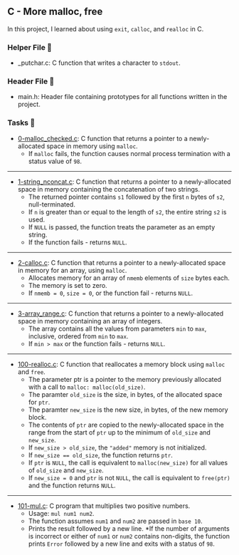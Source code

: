 ## C - More malloc, free

In this project, I learned about using ```exit```, ```calloc```, and ```realloc``` in C.

### Helper File 🙌
* _putchar.c: C function that writes a character to ```stdout```.

### Header File 📁
* main.h: Header file containing prototypes for all functions written in the project.

### Tasks 📃

* [0-malloc_checked.c](https://github.com/KimberlyPeters/alx-low_level_programming/blob/master/0x0C-more_malloc_free/0-malloc_checked.c): C function that returns a pointer to a newly-allocated space in memory using ```malloc```.
	* If ```malloc``` fails, the function causes normal process termination with a status value of ```98```.
--------------------------------------------------
* [1-string_nconcat.c](https://github.com/KimberlyPeters/alx-low_level_programming/blob/master/0x0C-more_malloc_free/1-string_nconcat.c): C function that returns a pointer to a newly-allocated space in memory containing the concatenation of two strings.
	* The returned pointer contains ```s1``` followed by the first ```n``` bytes of ```s2```, null-terminated.
	* If ```n``` is greater than or equal to the length of ```s2```, the entire string ```s2``` is used.
	* If ```NULL``` is passed, the function treats the parameter as an empty string.
	* If the function fails - returns ```NULL```. 
----------------------------------------------------------------------
* [2-calloc.c](https://github.com/KimberlyPeters/alx-low_level_programming/blob/master/0x0C-more_malloc_free/2-calloc.c): C function that returns a pointer to a newly-allocated space in memory for an array, using ```malloc```.
	* Allocates memory for an array of ```nmemb``` elements of ```size``` bytes each.
	* The memory is set to zero.
	* If ```nmemb = 0```, ```size = 0```, or the function fail - returns ```NULL```.
-------------------------------------------------------------------
* [3-array_range.c](https://github.com/KimberlyPeters/alx-low_level_programming/blob/master/0x0C-more_malloc_free/3-array_range.c): C function that returns a pointer to a newly-allocated space in memory containing an array of integers.
	* The array contains all the values from parameters ```min``` to ```max```, inclusive, ordered from ```min``` to ```max```.
	* If ```min > max``` or the function fails - returns ```NULL```.
-----------------------------------------------------------------
* [100-realloc.c](https://github.com/KimberlyPeters/alx-low_level_programming/blob/master/0x0C-more_malloc_free/100-realloc.c): C function that reallocates a memory block using ```malloc``` and ```free```.
	* The parameter ptr is a pointer to the memory previously allocated with a call to ```malloc: malloc(old_size)```.
	* The paramter ```old_size``` is the size, in bytes, of the allocated space for ```ptr```.
	* The paramter ```new_size``` is the new size, in bytes, of the new memory block.
	* The contents of ```ptr``` are copied to the newly-allocated space in the range from the start of ```ptr``` up to the minimum of ```old_size``` and ```new_size```.
	* If ```new_size > old_size```, the ```"added"``` memory is not initialized.
	* If ```new_size == old_size```, the function returns ```ptr```.
	* If ```ptr``` is ```NULL```, the call is equivalent to ```malloc(new_size)``` for all values of ```old_size``` and ```new_size```.
	* If ```new_size = 0``` and ```ptr``` is not ```NULL```, the call is equivalent to ```free(ptr)``` and the function returns ```NULL```.
--------------------------------------------------------------------
* [101-mul.c](https://github.com/KimberlyPeters/alx-low_level_programming/blob/master/0x0C-more_malloc_free/101-mul.c): C program that multiplies two positive numbers.
	* Usage: ```mul num1 num2```.
	* The function assumes ```num1``` and ```num2``` are passed in ```base 10```.
	* Prints the result followed by a new line.
	*If the number of arguments is incorrect or either of ```num1``` or ```num2``` contains non-digits, the function prints ```Error``` followed by a new line and exits with a status of ```98```.
